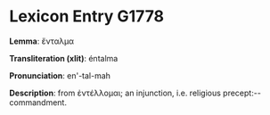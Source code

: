 # Lexicon Entry G1778

**Lemma**: ἔνταλμα

**Transliteration (xlit)**: éntalma

**Pronunciation**: en'-tal-mah

**Description**:
from ἐντέλλομαι; an injunction, i.e. religious precept:--commandment.
